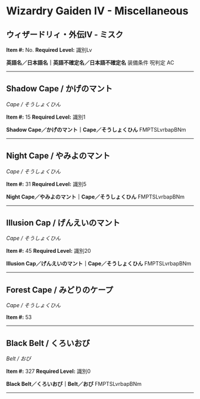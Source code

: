 # Wizardry Gaiden IV - Miscellaneous

## ウィザードリィ・外伝IV - ミスク

**Item #:** No.
**Required Level:** 識別Lv</TD>
<TD COLSPAN=8 NOWRAP><B>英語名／日本語名｜英語不確定名／日本語不確定名</B></TD>
</TR><TR ALIGN="CENTER" BGCOLOR="#999999" VALIGN="MIDDLE">
<TD NOWRAP>装備条件</TD>
<TD NOWRAP>呪判定</TD>
<TD NOWRAP>AC

---

## Shadow Cape / かげのマント
*Cape / そうしょくひん*

**Item #:** 15
**Required Level:** 識別1</TD>
<TD COLSPAN=8 NOWRAP><A NAME="15"></A><B>Shadow Cape／かげのマント｜Cape／そうしょくひん</B></TD>
</TR><TR ALIGN="CENTER" VALIGN="MIDDLE">
<TD NOWRAP>FMPTSLvrbapBNm

---

## Night Cape / やみよのマント
*Cape / そうしょくひん*

**Item #:** 31
**Required Level:** 識別5</TD>
<TD COLSPAN=8 NOWRAP><A NAME="31"></A><B>Night Cape／やみよのマント｜Cape／そうしょくひん</B></TD>
</TR><TR ALIGN="CENTER" VALIGN="MIDDLE">
<TD NOWRAP>FMPTSLvrbapBNm

---

## Illusion Cap / げんえいのマント
*Cape / そうしょくひん*

**Item #:** 45
**Required Level:** 識別20</TD>
<TD COLSPAN=8 NOWRAP><A NAME="45"></A><B>Illusion Cap／げんえいのマント｜Cape／そうしょくひん</B></TD>
</TR><TR ALIGN="CENTER" VALIGN="MIDDLE">
<TD NOWRAP>FMPTSLvrbapBNm

---

## Forest Cape / みどりのケープ
*Cape / そうしょくひん*

**Item #:** 53

---

## Black Belt / くろいおび
*Belt / おび*

**Item #:** 327
**Required Level:** 識別0</TD>
<TD COLSPAN=8 NOWRAP><A NAME="327"></A><B>Black Belt／くろいおび｜Belt／おび</B></TD>
</TR><TR ALIGN="CENTER" VALIGN="MIDDLE">
<TD NOWRAP>FMPTSLvrbapBNm

---

